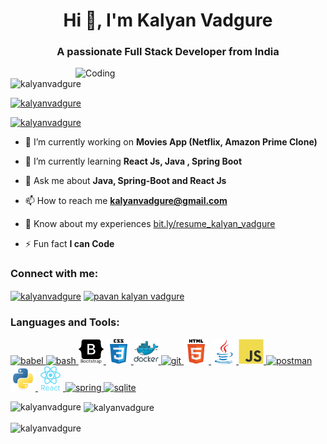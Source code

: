 <h1 align="center">Hi 👋, I'm Kalyan Vadgure</h1>
<h3 align="center">A passionate Full Stack Developer from India</h3>
<img align="right" alt="Coding" width="400" src="https://cdni.iconscout.com/illustration/premium/thumb/website-programming-2496188-2107745.png">

<p align="left"> <img src="https://komarev.com/ghpvc/?username=kalyanvadgure&label=Profile%20views&color=0e75b6&style=flat" alt="kalyanvadgure" /> </p>

<p align="left"> <a href="https://github.com/ryo-ma/github-profile-trophy"><img src="https://github-profile-trophy.vercel.app/?username=kalyanvadgure" alt="kalyanvadgure" /></a> </p>

<p align="left"> <a href="https://twitter.com/kalyanvadgure" target="blank"><img src="https://img.shields.io/twitter/follow/kalyanvadgure?logo=twitter&style=for-the-badge" alt="kalyanvadgure" /></a> </p>

- 🔭 I’m currently working on **Movies App (Netflix, Amazon Prime Clone)**

- 🌱 I’m currently learning **React Js, Java , Spring Boot**

- 💬 Ask me about **Java, Spring-Boot and React Js**

- 📫 How to reach me **kalyanvadgure@gmail.com**

- 📄 Know about my experiences [bit.ly/resume_kalyan_vadgure](bit.ly/resume_kalyan_vadgure)

- ⚡ Fun fact **I can Code**

<h3 align="left">Connect with me:</h3>
<p align="left">
<a href="https://twitter.com/kalyanvadgure" target="blank"><img align="center" src="https://raw.githubusercontent.com/rahuldkjain/github-profile-readme-generator/master/src/images/icons/Social/twitter.svg" alt="kalyanvadgure" height="30" width="40" /></a>
<a href="https://linkedin.com/in/pavan kalyan vadgure" target="blank"><img align="center" src="https://raw.githubusercontent.com/rahuldkjain/github-profile-readme-generator/master/src/images/icons/Social/linked-in-alt.svg" alt="pavan kalyan vadgure" height="30" width="40" /></a>
</p>

<h3 align="left">Languages and Tools:</h3>
<p align="left"> <a href="https://babeljs.io/" target="_blank" rel="noreferrer"> <img src="https://www.vectorlogo.zone/logos/babeljs/babeljs-icon.svg" alt="babel" width="40" height="40"/> </a> <a href="https://www.gnu.org/software/bash/" target="_blank" rel="noreferrer"> <img src="https://www.vectorlogo.zone/logos/gnu_bash/gnu_bash-icon.svg" alt="bash" width="40" height="40"/> </a> <a href="https://getbootstrap.com" target="_blank" rel="noreferrer"> <img src="https://raw.githubusercontent.com/devicons/devicon/master/icons/bootstrap/bootstrap-plain-wordmark.svg" alt="bootstrap" width="40" height="40"/> </a> <a href="https://www.w3schools.com/css/" target="_blank" rel="noreferrer"> <img src="https://raw.githubusercontent.com/devicons/devicon/master/icons/css3/css3-original-wordmark.svg" alt="css3" width="40" height="40"/> </a> <a href="https://www.docker.com/" target="_blank" rel="noreferrer"> <img src="https://raw.githubusercontent.com/devicons/devicon/master/icons/docker/docker-original-wordmark.svg" alt="docker" width="40" height="40"/> </a> <a href="https://git-scm.com/" target="_blank" rel="noreferrer"> <img src="https://www.vectorlogo.zone/logos/git-scm/git-scm-icon.svg" alt="git" width="40" height="40"/> </a> <a href="https://www.w3.org/html/" target="_blank" rel="noreferrer"> <img src="https://raw.githubusercontent.com/devicons/devicon/master/icons/html5/html5-original-wordmark.svg" alt="html5" width="40" height="40"/> </a> <a href="https://www.java.com" target="_blank" rel="noreferrer"> <img src="https://raw.githubusercontent.com/devicons/devicon/master/icons/java/java-original.svg" alt="java" width="40" height="40"/> </a> <a href="https://developer.mozilla.org/en-US/docs/Web/JavaScript" target="_blank" rel="noreferrer"> <img src="https://raw.githubusercontent.com/devicons/devicon/master/icons/javascript/javascript-original.svg" alt="javascript" width="40" height="40"/> </a> <a href="https://postman.com" target="_blank" rel="noreferrer"> <img src="https://www.vectorlogo.zone/logos/getpostman/getpostman-icon.svg" alt="postman" width="40" height="40"/> </a> <a href="https://www.python.org" target="_blank" rel="noreferrer"> <img src="https://raw.githubusercontent.com/devicons/devicon/master/icons/python/python-original.svg" alt="python" width="40" height="40"/> </a> <a href="https://reactjs.org/" target="_blank" rel="noreferrer"> <img src="https://raw.githubusercontent.com/devicons/devicon/master/icons/react/react-original-wordmark.svg" alt="react" width="40" height="40"/> </a> <a href="https://spring.io/" target="_blank" rel="noreferrer"> <img src="https://www.vectorlogo.zone/logos/springio/springio-icon.svg" alt="spring" width="40" height="40"/> </a> <a href="https://www.sqlite.org/" target="_blank" rel="noreferrer"> <img src="https://www.vectorlogo.zone/logos/sqlite/sqlite-icon.svg" alt="sqlite" width="40" height="40"/> </a> </p>

<p><img align="left" src="https://github-readme-stats.vercel.app/api/top-langs?username=kalyanvadgure&show_icons=true&locale=en&layout=compact" alt="kalyanvadgure" /></p>

<p>&nbsp;<img align="center" src="https://github-readme-stats.vercel.app/api?username=kalyanvadgure&show_icons=true&locale=en" alt="kalyanvadgure" /></p>

<p><img align="center" src="https://github-readme-streak-stats.herokuapp.com/?user=kalyanvadgure&" alt="kalyanvadgure" /></p>
